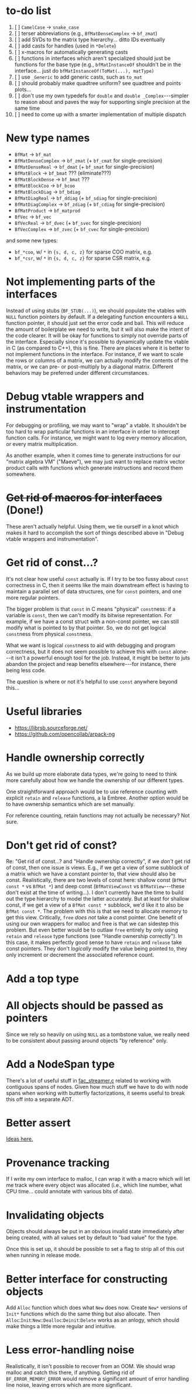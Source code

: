 # to-do list

1. [ ] `CamelCase` -> `snake_case`
2. [ ] terser abbreviations (e.g., `BfMatDenseComplex` -> `bf_zmat`)
3. [ ] add SVDs to the matrix type hierarchy... ditto IDs eventually
4. [ ] add casts for handles (used in `*Delete`)
5. [ ] x-macros for automatically generating casts
6. [ ] functions in interfaces which aren't specialized should just be functions for the base type (e.g., `bfMatInstanceOf` shouldn't be in the interface... just do `bfMatInstanceOf(ToMat(...), matType)`
7. [ ] use `_Generic` to add generic casts, such as `to_mat`
8. [ ] should probably make quadtree uniform? see quadtree and points plots...
9. [ ] don't use my own typedefs for `double` and `double _Complex`---simpler to reason about and paves the way for supporting single precision at the same time
10. [ ] need to come up with a smarter implementation of multiple dispatch

# New type names

- `BfMat` -> `bf_mat`
- `BfMatDenseComplex` -> `bf_zmat` (+ `bf_cmat` for single-precision)
- `BfMatDenseReal` -> `bf_dmat` (+ `bf_smat` for single-precision)
- `BfMatBlock` -> `bf_bmat` ??? (eliminate???)
- `BfMatBlockDense` -> `bf_bmat` ???
- `BfMatBlockCoo` -> `bf_bcoo`
- `BfMatBlockDiag` -> `bf_bdiag`
- `BfMatDiagReal` -> `bf_ddiag` (+ `bf_sdiag` for single-precision)
- `BfMatDiagComplex` -> `bf_zdiag` (+ `bf_cdiag` for single-precision)
- `BfMatProduct` -> `bf_matprod`
- `BfVec` -> `bf_vec`
- `BfVecReal` -> `bf_dvec` (+ `bf_svec` for single-precision)
- `BfVecComplex` -> `bf_zvec` (+ `bf_cvec` for single-precision)

and some new types:

- `bf_*coo`, w/ `*` in `{s, d, c, z}` for sparse COO matrix, e.g.
- `bf_*csr`, w/ `*` in `{s, d, c, z}` for sparse CSR matrix, e.g.

# Not implementing parts of the interfaces

Instead of using stubs (`BF_STUB(...)`), we should populate the
vtables with `NULL` function pointers by default. If a delegating
function encounters a `NULL` function pointer, it should just set the
error code and bail. This will reduce the amount of boilerplate we
need to write, but it will also make the intent of the code
clearer. It will be okay for functions to simply not override parts of
the interface. Especially since it's possible to dynamically update
the vtable in C (as compared to C++), this is fine. There are places
where it is better to not implement functions in the interface. For
instance, if we want to scale the rows or columns of a matrix, we can
actually modify the contents of the matrix, or we can pre- or
post-multiply by a diagonal matrix. Different behaviors may be
preferred under different circumstances.

# Debug vtable wrappers and instrumentation

For debugging or profiling, we may want to "wrap" a vtable. It
shouldn't be too hard to wrap particular functions in an interface in
order to intercept function calls. For instance, we might want to log
every memory allocation, or every matrix multiplication.

As another example, when it comes time to generate instructions for
our "matrix algebra VM" ("Maeve"), we may just want to replace matrix
vector product calls with functions which generate instructions and
record them somewhere.

# ~~Get rid of macros for interfaces~~ (Done!)

These aren't actually helpful. Using them, we tie ourself in a knot
which makes it hard to accomplish the sort of things described above
in "Debug vtable wrappers and instrumentation".

# Get rid of const...?

It's not clear how useful `const` actually is. If I try to be too fussy about `const` correctness in C, then it seems like the main downstream effect is having to maintain a parallel set of data structures, one for `const` pointers, and one more regular pointers.

The bigger problem is that `const` in C means "physical" `const`ness: if a variable is `const`, then we can't modify its bitwise representation. For example, if we have a const struct with a non-const pointer, we can still modify what is pointed to by that pointer. So, we do not get logical `const`ness from physical `const`ness.

What we want is logical `const`ness to aid with debugging and program correctness, but it does not seem possible to achieve this with `const` alone---it isn't a powerful enough tool for the job. Instead, it might be better to juts abandon the project and reap benefits elsewhere---for instance, there being less code.

The question is where or not it's helpful to use `const` anywhere beyond this...

# Useful libraries

- https://librsb.sourceforge.net/
- https://github.com/opencollab/arpack-ng

# Handle ownership correctly

As we build up more elaborate data types, we're going to need to think more carefully about how we handle the ownership of our different types.

One straightforward approach would be to use reference counting with explicit `retain` and `release` functions, a la Embree. Another option would be to have ownership semantics which are set manually.

For reference counting, retain functions may not actually be necessary? Not sure.

# Don't get rid of const?

Re: "Get rid of const...? and "Handle ownership correctly", if we *don't* get rid of const, then one issue is views. E.g., if we get a view of some subblock of a matrix which we have a constant pointer to, that view should also be const. Realistically, there are two levels of const here: shallow const (`BfMat const *` vs `BfMat *`) and deep const (`BfMatViewConst` vs `BfMatView`---these don't exist at the time of writing...). I don't currently have the time to build out the type hierarchy to model the latter accurately. But at least for shallow const, if we get a view of a `BfMat const *` subblock, we'd like it to also be `BfMat const *`. The problem with this is that we need to allocate memory to get this view. Critically, `free` *does not* take a const pointer. One benefit of using our own wrappers for malloc and free is that we can sidestep this problem. But even better would be to outlaw `free` entirely by only using `retain` and `release` type functions (see "Handle ownership correctly"). In this case, it makes perfectly good sense to have `retain` and `release` take const pointers. They don't *logically* modify the value being pointed to, they only increment or decrement the associated reference count.

# Add a top type

# All objects should be passed as pointers

Since we rely so heavily on using `NULL` as a tombstone value, we really need to be consistent about passing around objects "by reference" only.

# Add a NodeSpan type

There's a lot of useful stuff in [fac_streamer.c](./src/fac_streamer.c) related to working with contiguous spans of nodes. Given how much stuff we have to do with node spans when working with butterfly factorizations, it seems useful to break this off into a separate ADT.

# Better assert

[Ideas here.](https://nullprogram.com/blog/2022/06/26/)

# Provenance tracking

If I write my own interface to malloc, I can wrap it with a macro which will let me track where every object was allocated (i.e., which line number, what CPU time... could annotate with various bits of data).

# Invalidating objects

Objects should always be put in an obvious invalid state immediately after being created, with all values set by default to "bad value" for the type.

Once this is set up, it should be possible to set a flag to strip all of this out when running in release mode.

# Better interface for constructing objects

Add `Alloc` function which does what `New` does now. Create `New*` versions of `Init*` functions which do the same thing but also allocate. Then `Alloc`:`Init`:`New`::`Dealloc`:`Deinit`:`Delete` works as an anlogy, which should make things a little more regular and intuitive.

# Less error-handling noise

Realistically, it isn't possible to recover from an OOM. We should wrap malloc and catch this there, if anything. Getting rid of `BF_ERROR_MEMORY_ERROR` would remove a significant amount of error handling line noise, leaving errors which are more significant.
